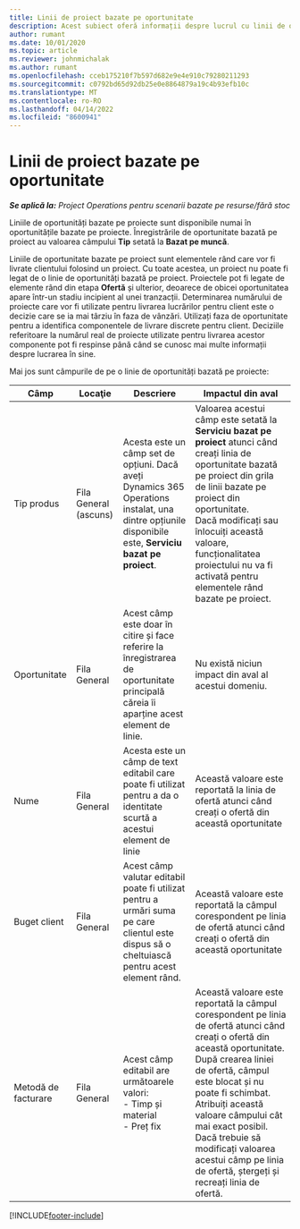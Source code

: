 ```yaml
---
title: Linii de proiect bazate pe oportunitate
description: Acest subiect oferă informații despre lucrul cu linii de oportunitate pe bază de proiect.
author: rumant
ms.date: 10/01/2020
ms.topic: article
ms.reviewer: johnmichalak
ms.author: rumant
ms.openlocfilehash: cceb175210f7b597d682e9e4e910c79280211293
ms.sourcegitcommit: c0792bd65d92db25e0e8864879a19c4b93efb10c
ms.translationtype: MT
ms.contentlocale: ro-RO
ms.lasthandoff: 04/14/2022
ms.locfileid: "8600941"
---
```

# <a name="project-based-opportunity-lines"></a>Linii de proiect bazate pe oportunitate

_**Se aplică la:** Project Operations pentru scenarii bazate pe resurse/fără stoc_


Liniile de oportunități bazate pe proiecte sunt disponibile numai în oportunitățile bazate pe proiecte. Înregistrările de oportunitate bazată pe proiect au valoarea câmpului **Tip** setată la **Bazat pe muncă**.

Liniile de oportunitate bazate pe proiect sunt elementele rând care vor fi livrate clientului folosind un proiect. Cu toate acestea, un proiect nu poate fi legat de o linie de oportunități bazată pe proiect. Proiectele pot fi legate de elemente rând din etapa **Ofertă** și ulterior, deoarece de obicei oportunitatea apare într-un stadiu incipient al unei tranzacții. Determinarea numărului de proiecte care vor fi utilizate pentru livrarea lucrărilor pentru client este o decizie care se ia mai târziu în faza de vânzări. Utilizați faza de oportunitate pentru a identifica componentele de livrare discrete pentru client. Deciziile referitoare la numărul real de proiecte utilizate pentru livrarea acestor componente pot fi respinse până când se cunosc mai multe informații despre lucrarea în sine.

Mai jos sunt câmpurile de pe o linie de oportunități bazată pe proiecte:

| **Câmp** | **Locaţie** | **Descriere** | **Impactul din aval** |
| --- | --- | --- | --- |
| Tip produs | Fila General (ascuns) | Acesta este un câmp set de opțiuni. Dacă aveți Dynamics 365 Operations instalat, una dintre opțiunile disponibile este, **Serviciu bazat pe proiect**.  | Valoarea acestui câmp este setată la **Serviciu bazat pe proiect** atunci când creați linia de oportunitate bazată pe proiect din grila de linii bazate pe proiect din oportunitate. <br> Dacă modificați sau înlocuiți această valoare, funcționalitatea proiectului nu va fi activată pentru elementele rând bazate pe proiect. |
| Oportunitate | Fila General | Acest câmp este doar în citire și face referire la înregistrarea de oportunitate principală căreia îi aparține acest element de linie. | Nu există niciun impact din aval al acestui domeniu. |
| Nume | Fila General | Acesta este un câmp de text editabil care poate fi utilizat pentru a da o identitate scurtă a acestui element de linie | Această valoare este reportată la linia de ofertă atunci când creați o ofertă din această oportunitate |
| Buget client | Fila General | Acest câmp valutar editabil poate fi utilizat pentru a urmări suma pe care clientul este dispus să o cheltuiască pentru acest element rând. | Această valoare este reportată la câmpul corespondent pe linia de ofertă atunci când creați o ofertă din această oportunitate |
| Metodă de facturare | Fila General | Acest câmp editabil are următoarele valori:</br>- Timp și material</br>- Preț fix | Această valoare este reportată la câmpul corespondent pe linia de ofertă atunci când creați o ofertă din această oportunitate. După crearea liniei de ofertă, câmpul este blocat și nu poate fi schimbat. Atribuiți această valoare câmpului cât mai exact posibil. Dacă trebuie să modificați valoarea acestui câmp pe linia de ofertă, ștergeți și recreați linia de ofertă. |


[!INCLUDE[footer-include](../includes/footer-banner.md)]
